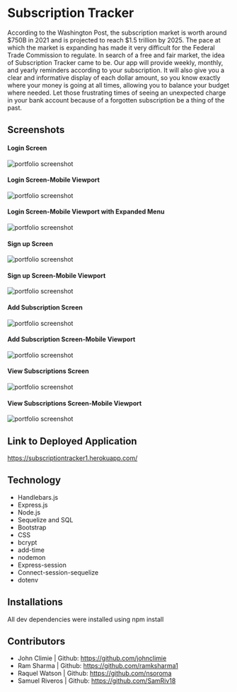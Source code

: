 # Subscription Tracker

According to the Washington Post, the subscription market is worth around $750B in 2021 and is projected to reach $1.5 trillion by 2025. The pace at which the market is expanding has made it very difficult for the Federal Trade Commission to regulate. In search of a free and fair market, the idea of Subscription Tracker came to be. Our app will provide weekly, monthly, and yearly reminders according to your subscription. It will also give you a clear and informative display of each dollar amount, so you know exactly where your money is going at all times, allowing you to balance your budget where needed. Let those frustrating times of seeing an unexpected charge in your bank account because of a forgotten subscription be a thing of the past.

## Screenshots
#### Login Screen
![portfolio screenshot](/Public/assets/images/login-image.JPG)
#### Login Screen-Mobile Viewport
![portfolio screenshot](/Public/assets/images/login-image_mobileresponsive.jpg)
#### Login Screen-Mobile Viewport with Expanded Menu
![portfolio screenshot](/Public/assets/images/login-image_mobileresponsive_menu.jpg)
#### Sign up Screen
![portfolio screenshot](/Public/assets/images/signup-image.JPG)
#### Sign up Screen-Mobile Viewport
![portfolio screenshot](/Public/assets/images/signup-image_mobileresponsive.jpg)
#### Add Subscription Screen
![portfolio screenshot](/Public/assets/images/addsubscription-images.JPG)
#### Add Subscription Screen-Mobile Viewport
![portfolio screenshot](/Public/assets/images/addsubscription-image_mobileresponsive.jpg)
#### View Subscriptions Screen
![portfolio screenshot](/Public/assets/images/viewsubscription-image.JPG)
#### View Subscriptions Screen-Mobile Viewport
![portfolio screenshot](/Public/assets/images/viewsubscription-image_mobileresponsive.jpg)

## Link to Deployed Application
https://subscriptiontracker1.herokuapp.com/

## Technology
- Handlebars.js
- Express.js
- Node.js
- Sequelize and SQL
- Bootstrap
- CSS
- bcrypt
- add-time
- nodemon
- Express-session
- Connect-session-sequelize
- dotenv

## Installations
All dev dependencies were installed using npm install 

## Contributors
- John Climie | Github: https://github.com/johnclimie
- Ram Sharma | Github: https://github.com/ramksharma1
- Raquel Watson | Github: https://github.com/nsoroma
- Samuel Riveros | Github: https://github.com/SamRiv18
